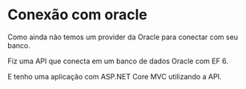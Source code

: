 # Conexão com oracle

Como ainda não temos um provider da Oracle para conectar com seu banco.

Fiz uma API que conecta em um banco de dados Oracle com EF 6.

E tenho uma aplicação com ASP.NET Core MVC utilizando a API.